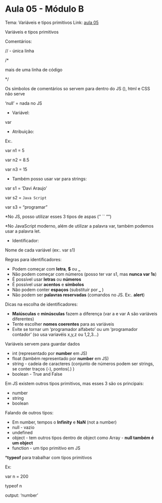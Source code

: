# Aula 05 - Módulo B

Tema: Variáveis e tipos primitivos
Link: [aula 05](https://youtu.be/Vbabsye7mWo)

Variáveis e tipos primitivos

Comentários:

// - única linha

/* 

mais de uma linha de código

*/

Os símbolos de comentários so servem para dentro do JS (<script></script>), html e CSS não serve

‘null’ = nada no JS

- Variável:

var 

- Atribuição:

Ex:.

var n1 = 5

var n2 = 8.5

var n3 = 15

- Também posso usar var para strings:

var s1 = ‘Davi Araujo’

var s2 = `Java Script`

var s3 = “programar”

*No JS, posso utilizar esses 3 tipos de aspas (’’ `` ””)

*No JavaScript moderno, além de utilizar a palavra var, também podemos usar a palavra let.

- Identificador:

Nome de cada variável (ex:. var s1)

Regras para identificadores:

- Podem começar com **letra**, **$** ou **_**
- Não podem começar com números (posso ter var s1, mas **nunca var 1s**)
- É possível usar **letras** ou **números**
- É possível usar **acentos** e **símbolos**
- Não podem conter **espaços** (substituir por **_** )
- Não podem ser **palavras reservadas** (comandos no JS. Ex:. **alert**)

Dicas na escolha de identificadores:

- **Maiúsculas** e **minúsculas** fazem a diferença (var a e var A são variáveis diferentes)
- Tente escolher **nomes coerentes** para as variáveis
- Evite se tornar um ‘programador alfabeto’ ou um ‘programador contador’ (so usa variavéis x,y,z ou 1,2,3…)

Variáveis servem para guardar dados

- int (representado por **number** em JS)
- float (também representado por **number** em JS)
- string - cadeia de caracteres (conjunto de números podem ser strings, se conter traços (-), pontos(.) )
- boolean - True and False

Em JS existem outros tipos primitivos, mas esses 3 são os principais:

- number
- string
- boolean

Falando de outros tipos:

- Em number, tempos o **Infinity** e **NaN** (not a number)
- null - vazio
- undefined
- object - tem outros tipos dentro de object como Array - **null também é um object**
- function - um tipo primitivo em JS

***typeof** para trabalhar com tipos primitivos

Ex:

var n = 200

typeof n 

output: ‘number’